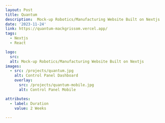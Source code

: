 ```yaml
---
layout: Post
title: Quantum
description:  Mock-up Robotics/Manufacturing Website Built on Nextjs
date: '2023-11-24'
link: https://quantum-mackgrissom.vercel.app/
tags:
  - Nextjs
  - React

logo:
  src: 
  alt: Mock-up Robotics/Manufacturing Website Built on Nextjs
images:
  - src: /projects/quantum.jpg
    alt: Control Panel Dashboard
    overlay:
      src: /projects/quantum-mobile.jpg
      alt: Control Panel Mobile

attributes:
  - label: Duration
    value: 2 Weeks
 
---
```

